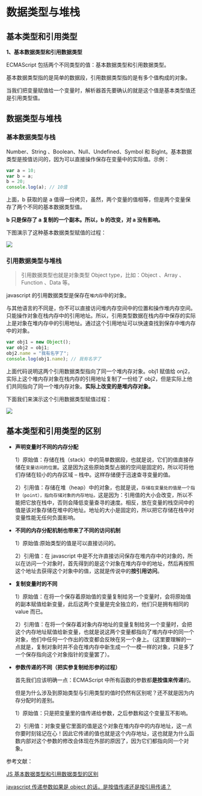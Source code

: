 # 数据类型与堆栈

## 基本类型和引用类型

**1、基本数据类型和引用数据类型**

ECMAScript 包括两个不同类型的值：基本数据类型和引用数据类型。

基本数据类型指的是简单的数据段，引用数据类型指的是有多个值构成的对象。

当我们把变量赋值给一个变量时，解析器首先要确认的就是这个值是基本类型值还是引用类型值。

## 数据类型与堆栈

### 基本数据类型与栈

Number、String 、Boolean、Null、Undefined、Symbol 和 BigInt。基本数据类型是按值访问的，因为可以直接操作保存在变量中的实际值。示例：

```ts
var a = 10;
var b = a;
b = 20;
console.log(a); // 10值
```

上面，b 获取的是 a 值得一份拷贝，虽然，两个变量的值相等，但是两个变量保存了两个不同的基本数据类型值。

**b 只是保存了 a 复制的一个副本。所以，b 的改变，对 a 没有影响。**

下图演示了这种基本数据类型赋值的过程：

![](../../../assets/js/dataType/data1.jpeg)

### 引用数据类型与堆栈

> 引用数据类型也就是对象类型 Object type，比如：Object 、Array 、Function 、Data 等。

javascript 的引用数据类型是保存在`堆内存`中的对象。

与其他语言的不同是，你不可以直接访问堆内存空间中的位置和操作堆内存空间。只能操作对象在栈内存中的引用地址。所以，引用类型数据在栈内存中保存的实际上是对象在堆内存中的引用地址。通过这个引用地址可以快速查找到保存中堆内存中的对象。

```js
var obj1 = new Object();
var obj2 = obj1;
obj2.name = "我有名字了";
console.log(obj1.name); // 我有名字了
```
上面代码说明这两个引用数据类型指向了同一个堆内存对象。obj1 赋值给 onj2，实际上这个堆内存对象在栈内存的引用地址复制了一份给了 obj2，但是实际上他们共同指向了同一个堆内存对象。**实际上改变的是堆内存对象。**

下面我们来演示这个引用数据类型赋值过程：

![](../../../assets/js/dataType/data2.jpeg)

## 基本类型和引用类型的区别

- **声明变量时不同的内存分配**

     1）原始值：存储在栈（stack）中的简单数据段，也就是说，它们的值直接存储在`变量访问的位置`。这是因为这些原始类型占据的空间是固定的，所以可将他们存储在较小的内存区域 – 栈中。这样存储便于迅速查寻变量的值。

     2）引用值：存储在堆（heap）中的对象，也就是说，`存储在变量处的值是一个指针（point），指向存储对象的内存地址。`这是因为：引用值的大小会改变，所以不能把它放在栈中，否则会降低变量查寻的速度。相反，放在变量的栈空间中的值是该对象存储在堆中的地址。地址的大小是固定的，所以把它存储在栈中对变量性能无任何负面影响。

- **不同的内存分配机制也带来了不同的访问机制**

     1）原始值:原始类型的值是可以直接访问的。

     2）引用值：在 javascript 中是不允许直接访问保存在堆内存中的对象的，所以在访问一个对象时，首先得到的是这个对象在堆内存中的地址，然后再按照这个地址去获得这个对象中的值，这就是传说中的**按引用访问**。

- **复制变量时的不同**

     1）原始值：在将一个保存着原始值的变量复制给另一个变量时，会将原始值的副本赋值给新变量，此后这两个变量是完全独立的，他们只是拥有相同的 value 而已。

     2）引用值：在将一个保存着对象内存地址的变量复制给另一个变量时，会把这个内存地址赋值给新变量，也就是说这两个变量都指向了堆内存中的同一个对象，他们中任何一个作出的改变都会反映在另一个身上。（这里要理解的一点就是，复制对象时并不会在堆内存中新生成一个一模一样的对象，只是多了一个保存指向这个对象指针的变量罢了）。

- **参数传递的不同（把实参复制给形参的过程）**

     首先我们应该明确一点：ECMAScript 中所有函数的参数都**是按值来传递**的。

     但是为什么涉及到原始类型与引用类型的值时仍然有区别呢？还不就是因为内存分配时的差别。

     1）原始值：只是把变量里的值传递给参数，之后参数和这个变量互不影响。

     2）引用值：对象变量它里面的值是这个对象在堆内存中的内存地址，这一点你要时刻铭记在心！因此它传递的值也就是这个内存地址，这也就是为什么函数内部对这个参数的修改会体现在外部的原因了，因为它们都指向同一个对象。

参考文献：

[JS 基本数据类型和引用数据类型的区别](http://blog.csdn.net/yuanjieseo/article/details/49275921)

[javascript 传递参数如果是 object 的话，是按值传递还是按引用传递？](https://www.zhihu.com/question/27114726)
